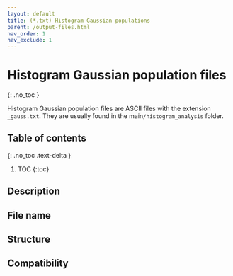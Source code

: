 ```yaml
---
layout: default
title: (*.txt) Histogram Gaussian populations
parent: /output-files.html
nav_order: 1
nav_exclude: 1
---
```



# Histogram Gaussian population files
{: .no_toc }

Histogram Gaussian population files are ASCII files with the extension `_gauss.txt`. They are usually found in the main`/histogram_analysis` folder.

## Table of contents
{: .no_toc .text-delta }

1. TOC
{:toc}

## Description

## File name

## Structure

## Compatibility
